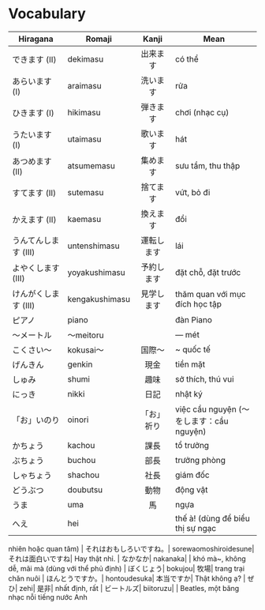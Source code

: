 # Vocabulary

|Hiragana   | Romaji | Kanji | Mean |
|-----------|--------|:-----:|------|
| できます (II) | dekimasu | 出来ます| có thể
| あらいます (I) | araimasu | 洗います| rửa
| ひきます (I) | hikimasu | 弾きます| chơi (nhạc cụ)
| うたいます (I) | utaimasu | 歌います| hát
| あつめます (II) | atsumemasu | 集めます| sưu tầm, thu thập
| すてます (II) | sutemasu | 捨てます| vứt, bỏ đi
| かえます (II) | kaemasu | 換えます| đổi
| うんてんします (III) | untenshimasu | 運転します| lái
| よやくします (III) | yoyakushimasu | 予約します| đặt chỗ, đặt trước
| けんがくします (III) | kengakushimasu | 見学します| thăm quan với mục đích học tập
| ピアノ| piano| | đàn Piano
| ～メートル| ～meitoru| | ―  mét
| こくさい～| kokusai～| 国際～| ~ quốc tế
| げんきん| genkin| 現金| tiền mặt
| しゅみ| shumi| 趣味| sở thích, thú vui
| にっき| nikki| 日記| nhật ký
| 「お」いのり| oinori| 「お」祈り| việc cầu nguyện (～をします：cầu nguyện)
| かちょう| kachou| 課長| tổ trưởng
| ぶちょう| buchou| 部長| trưởng phòng
| しゃちょう| shachou| 社長| giám đốc 
| どうぶつ| doubutsu| 動物| động vật
| うま| uma| 馬| ngựa
| へえ| hei| | thế à! (dùng để biểu thị sự ngạc 
nhiên hoặc quan tâm)
| それはおもしろいですね。| sorewaomoshiroidesune| それは面白いですね| Hay thật nhỉ.
| なかなか| nakanaka| | khó mà~, không dễ, mãi mà (dùng với thể phủ định)
| ぼくじょう| bokujou| 牧場| trang trại chăn nuôi
| ほんとうですか。| hontoudesuka| 本当ですか| Thật không ạ?
| ぜひ| zehi| 是非| nhất định, rất
| ビートルズ| biitoruzu| | Beatles, một băng nhạc nỗi tiếng nước Anh
